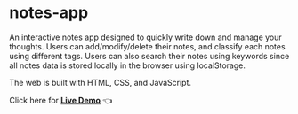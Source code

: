 # notes-app
An interactive notes app designed to quickly write down and manage your thoughts. Users can add/modify/delete their notes, and classify each notes using different tags. Users can also search their notes using keywords since all notes data is stored locally in the browser using localStorage.

The web is built with HTML, CSS, and JavaScript.

Click here for [**Live Demo**](https://chrislee0530.github.io/notes-app/) 👈
